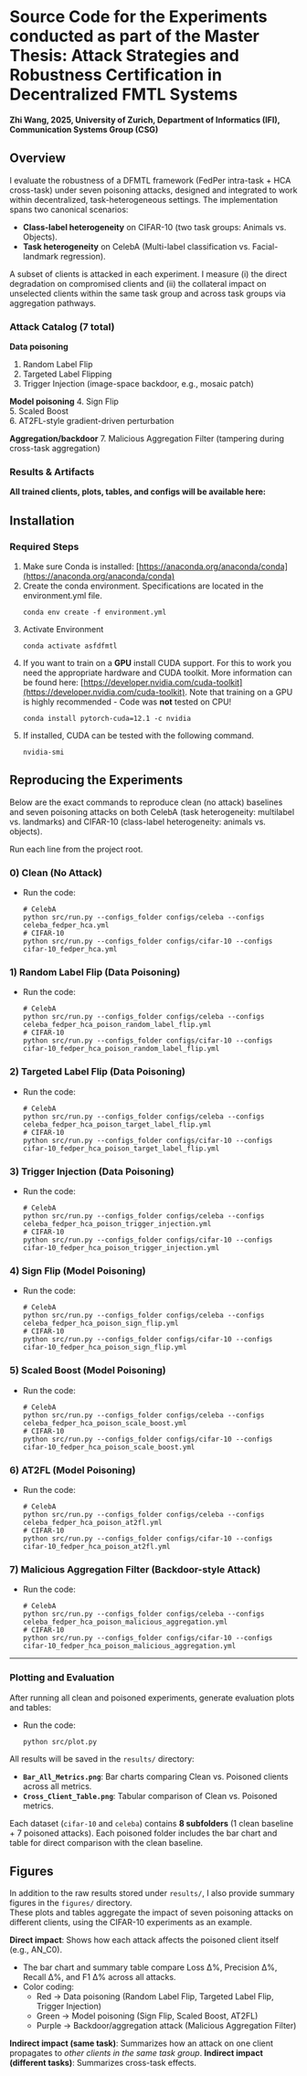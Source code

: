 # Source Code for the Experiments conducted as part of the Master Thesis: Attack Strategies and Robustness Certification in Decentralized FMTL Systems
**Zhi Wang, 2025, University of Zurich, Department of Informatics (IFI), Communication Systems Group (CSG)**

## Overview
I evaluate the robustness of a DFMTL framework (FedPer intra-task + HCA cross-task) under seven poisoning attacks, designed and integrated to work within decentralized, task-heterogeneous settings. The implementation spans two canonical scenarios:
- **Class-label heterogeneity** on CIFAR-10 (two task groups: Animals vs. Objects).
- **Task heterogeneity** on CelebA (Multi-label classification vs. Facial-landmark regression).

A subset of clients is attacked in each experiment. I measure (i) the direct degradation on compromised clients and (ii) the collateral impact on unselected clients within the same task group and across task groups via aggregation pathways.

### Attack Catalog (7 total)
**Data poisoning**
1. Random Label Flip  
2. Targeted Label Flipping  
3. Trigger Injection (image-space backdoor, e.g., mosaic patch)

**Model poisoning**
4. Sign Flip  
5. Scaled Boost  
6. AT2FL-style gradient-driven perturbation

**Aggregation/backdoor**
7. Malicious Aggregation Filter (tampering during cross-task aggregation)

### Results & Artifacts
**All trained clients, plots, tables, and configs will be available here:**
## Installation
### Required Steps
1) Make sure Conda is installed: [https://anaconda.org/anaconda/conda](https://anaconda.org/anaconda/conda)
2) Create the conda environment. Specifications are located in the environment.yml file.
    ```
    conda env create -f environment.yml
    ```
3) Activate Environment
    ```
    conda activate asfdfmtl
    ```
4) If you want to train on a **GPU** install CUDA support. For this to work you need the appropriate hardware and CUDA toolkit. More information can be found here: [https://developer.nvidia.com/cuda-toolkit](https://developer.nvidia.com/cuda-toolkit). Note that training on a GPU is highly recommended - Code was **not** tested on CPU!
    ```
    conda install pytorch-cuda=12.1 -c nvidia
    ```
5) If installed, CUDA can be tested with the following command.
    ```
    nvidia-smi
    ```

## Reproducing the Experiments
Below are the exact commands to reproduce clean (no attack) baselines and seven poisoning attacks on both CelebA (task heterogeneity: multilabel vs. landmarks) and CIFAR-10 (class-label heterogeneity: animals vs. objects).

Run each line from the project root.
### 0) Clean (No Attack)
- Run the code:
    ```
    # CelebA
    python src/run.py --configs_folder configs/celeba --configs celeba_fedper_hca.yml
    # CIFAR-10
    python src/run.py --configs_folder configs/cifar-10 --configs cifar-10_fedper_hca.yml
    ```
### 1) Random Label Flip (Data Poisoning)
- Run the code:
    ```
    # CelebA
    python src/run.py --configs_folder configs/celeba --configs celeba_fedper_hca_poison_random_label_flip.yml
    # CIFAR-10
    python src/run.py --configs_folder configs/cifar-10 --configs cifar-10_fedper_hca_poison_random_label_flip.yml
    ```
### 2) Targeted Label Flip (Data Poisoning)
- Run the code:
    ```
    # CelebA
    python src/run.py --configs_folder configs/celeba --configs celeba_fedper_hca_poison_target_label_flip.yml
    # CIFAR-10
    python src/run.py --configs_folder configs/cifar-10 --configs cifar-10_fedper_hca_poison_target_label_flip.yml
    ```

### 3) Trigger Injection (Data Poisoning)
- Run the code:
    ```
    # CelebA
    python src/run.py --configs_folder configs/celeba --configs celeba_fedper_hca_poison_trigger_injection.yml
    # CIFAR-10
    python src/run.py --configs_folder configs/cifar-10 --configs cifar-10_fedper_hca_poison_trigger_injection.yml
    ```

### 4) Sign Flip (Model Poisoning)
- Run the code:
    ```
    # CelebA
    python src/run.py --configs_folder configs/celeba --configs celeba_fedper_hca_poison_sign_flip.yml
    # CIFAR-10
    python src/run.py --configs_folder configs/cifar-10 --configs cifar-10_fedper_hca_poison_sign_flip.yml
    ```

### 5) Scaled Boost (Model Poisoning)
- Run the code:
    ```
    # CelebA
    python src/run.py --configs_folder configs/celeba --configs celeba_fedper_hca_poison_scale_boost.yml
    # CIFAR-10
    python src/run.py --configs_folder configs/cifar-10 --configs cifar-10_fedper_hca_poison_scale_boost.yml
    ```

### 6) AT2FL (Model Poisoning)
- Run the code:
    ```
    # CelebA
    python src/run.py --configs_folder configs/celeba --configs celeba_fedper_hca_poison_at2fl.yml
    # CIFAR-10
    python src/run.py --configs_folder configs/cifar-10 --configs cifar-10_fedper_hca_poison_at2fl.yml
    ```

### 7) Malicious Aggregation Filter (Backdoor-style Attack)
- Run the code:
    ```
    # CelebA
    python src/run.py --configs_folder configs/celeba --configs celeba_fedper_hca_poison_malicious_aggregation.yml
    # CIFAR-10
    python src/run.py --configs_folder configs/cifar-10 --configs cifar-10_fedper_hca_poison_malicious_aggregation.yml
    ```
---

### Plotting and Evaluation
After running all clean and poisoned experiments, generate evaluation plots and tables:
- Run the code:
    ```
    python src/plot.py
    ```
All results will be saved in the `results/` directory:
- **`Bar_All_Metrics.png`**: Bar charts comparing Clean vs. Poisoned clients across all metrics.  
- **`Cross_Client_Table.png`**: Tabular comparison of Clean vs. Poisoned metrics.  

Each dataset (`cifar-10` and `celeba`) contains **8 subfolders** (1 clean baseline + 7 poisoned attacks). Each poisoned folder includes the bar chart and table for direct comparison with the clean baseline.

## Figures

In addition to the raw results stored under `results/`, I also provide summary figures in the `figures/` directory.  
These plots and tables aggregate the impact of seven poisoning attacks on different clients, using the CIFAR-10 experiments as an example.

**Direct impact**: Shows how each attack affects the poisoned client itself (e.g., AN_C0).  
- The bar chart and summary table compare Loss Δ%, Precision Δ%, Recall Δ%, and F1 Δ% across all attacks.  
- Color coding:  
  - Red → Data poisoning (Random Label Flip, Targeted Label Flip, Trigger Injection)  
  - Green → Model poisoning (Sign Flip, Scaled Boost, AT2FL)  
  - Purple → Backdoor/aggregation attack (Malicious Aggregation Filter)

**Indirect impact (same task)**: Summarizes how an attack on one client propagates to *other clients in the same task group*.
**Indirect impact (different tasks)**: Summarizes cross-task effects.